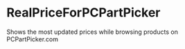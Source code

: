 # RealPriceForPCPartPicker
Shows the most updated prices while browsing products on PCPartPicker.com
